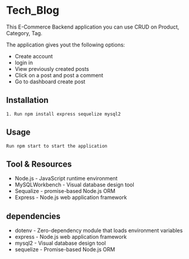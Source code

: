 # Tech_Blog

This E-Commerce Backend application you can use CRUD on Product, Category, Tag.

The application gives yout the following options:

   - Create account
   - login in
   - View previously created posts
   - Click on a post and post a comment
   - Go to dashboard create post

## Installation

    1. Run npm install express sequelize mysql2

## Usage

    Run npm start to start the application


## Tool & Resources

- Node.js - JavaScript runtime environment
- MySQLWorkbench - Visual database design tool
- Sequalize -  promise-based Node.js ORM
- Express - Node.js web application framework

## dependencies

- dotenv -  Zero-dependency module that loads environment variables
- express - Node.js web application framework
- mysql2 - Visual database design tool
- sequelize - Promise-based Node.js ORM

